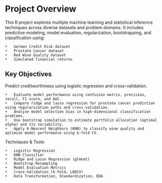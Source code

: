 # Project Overview
This R project explores multiple machine learning and statistical inference techniques across diverse datasets and problem domains. It includes predictive modeling, model evaluation, regularization, bootstrapping, and classification using:

	•	German Credit Risk dataset
	•	Prostate Cancer dataset
	•	Red Wine Quality dataset
	•	Simulated financial returns

 ## Key Objectives
 Predict creditworthiness using logistic regression and cross-validation.
 
	•	Evaluate model performance using confusion matrix, precision, recall, F1 score, and AUC.
	•	Compare ridge and lasso regression for prostate cancer prediction using regularization paths and cross-validation.
	•	Analyze model selection bias in high-dimensional classification problems.
	•	Use bootstrap simulation to estimate portfolio allocation (optimal alpha) and its variability.
	•	Apply K-Nearest Neighbors (KNN) to classify wine quality and optimize model performance using k-fold CV.

Techniques & Tools

	•	Logistic Regression
	•	KNN Classifier
	•	Ridge and Lasso Regression (glmnet)
	•	Bootstrap Resampling
	•	Model Evaluation Metrics
	•	Cross-Validation (k-fold, LOOCV)
	•	Data Transformation, Standardization, EDA
